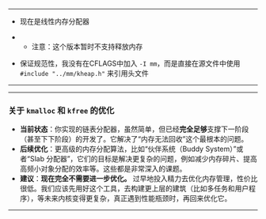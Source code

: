 
---

- 现在是线性内存分配器
- - 注意：这个版本暂时不支持释放内存

- 保证规范性，我没有在CFLAGS中加入 `-I mm`，而是直接在源文件中使用 `#include "../mm/kheap.h"` 来引用头文件




----
----



### **关于 `kmalloc` 和 `kfree` 的优化**

* **当前状态**：你实现的链表分配器，虽然简单，但已经**完全足够**支撑下一阶段（甚至下下阶段）的开发了。它解决了“内存无法回收”这个最根本的问题。
* **后续优化**：更高级的内存分配算法，比如“伙伴系统（Buddy System）”或者“Slab 分配器”，它们的目标是解决更复杂的问题，例如减少内存碎片、提高高频小对象分配的效率等。这些都是非常深入的课题。
* **建议**：**现在完全不需要进一步优化。** 过早地投入精力去优化内存管理，性价比很低。我们应该先用好这个工具，去构建更上层的建筑（比如多任务和用户程序），等未来内核变得更复杂，真正遇到性能瓶颈时，再回来优化它。

---
